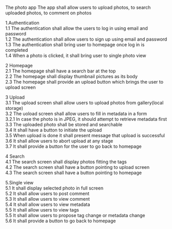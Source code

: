 The photo app
The app shall allow users to upload photos, to search uploaded photos, to comment on photos

1.Authentication  
1.1 The authentication shall allow the users to log in using email and password  
1.2 The authentication shall allow users to sign up using email and password  
1.3 The authentication shall bring user to homepage once log in is completed  
1.4 When a photo is clicked, it shall bring user to single photo view  
  
2 Homepage  
2.1 The homepage shall have a search bar at the top  
2.2 The homepage shall display thumbnail pictures as its body  
2.3 The homepage shall provide an upload button which brings the user to upload screen  
  
3 Upload  
3.1 The upload screen shall allow users to upload photos from gallery(local storage)  
3.2 The uoload screen shall allow users to fill in metadata in a form  
3.2.1 In case the photo is in JPEG, it should attempt to retrieve metadata first  
3.3 The uploaded photo shall be stored and searchable  
3.4 It shall have a button to initiate the upload  
3.5 When upload is done it shall present message that upload is successful  
3.6 It shall allow users to abort upload at any stage  
3.7 It shall provide a button for the user to go back to homepage  
  
4 Search  
4.1 The search screen shall display photos fitting the tags  
4.2 The search screen shall have a button pointing to upload screen  
4.3 The search screen shall have a button pointing to homepage  

5.Single view  
5.1 It shall display selected photo in full screen  
5.2 It shall allow users to post comment  
5.3 It shall allow users to view comment  
5.4 It shall allow users to view metadata  
5.5 It shall allow users to view tags  
5.5 It shall allow users to propose tag change or metadata change  
5.6 It shall provide a button to go back to homepage  

